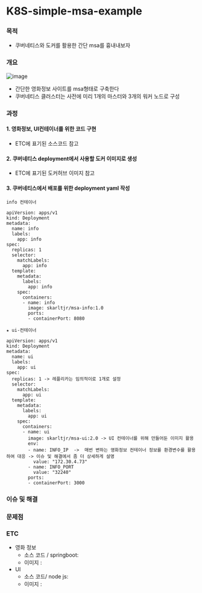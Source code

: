 # K8S-simple-msa-example

### 목적
- 쿠버네티스와 도커를 활용한 간단 msa를 흉내내보자

### 개요
![image](https://user-images.githubusercontent.com/62214428/149953735-ad629f3c-d7a6-4f1a-97c9-f1540383ec5f.png)
- 간단한 영화정보 사이트를 msa형태로 구축한다
- 쿠버네티스 클러스터는 사전에 미리 1개의 마스터와 3개의 워커 노드로 구성


### 과정
#### 1. 영화정보, UI컨테이너를 위한 코드 구현
  - ETC에 표기된 소스코드 참고
#### 2. 쿠버네티스 deployment에서 사용할 도커 이미지로 생성
  - ETC에 표기된 도커허브 이미지 참고
#### 3. 쿠버네티스에서 배포를 위한 deployment yaml 작성
```
info 컨테이너 

apiVersion: apps/v1
kind: Deployment
metadata:
  name: info
  labels:
    app: info
spec:
  replicas: 1
  selector:
    matchLabels:
      app: info
  template:
    metadata:
      labels:
        app: info
    spec:
      containers:
      - name: info
        image: skarltjr/msa-info:1.0
        ports:
        - containerPort: 8080
```

```
★ ui-컨테이너

apiVersion: apps/v1
kind: Deployment
metadata:
  name: ui
  labels:
    app: ui
spec:
  replicas: 1 -> 레플리카는 임의적이로 1개로 설정
  selector:
    matchLabels:
      app: ui
  template:
    metadata:
      labels:
        app: ui
    spec:
      containers:
      - name: ui
        image: skarltjr/msa-ui:2.0 -> UI 컨테이너를 위해 만들어둔 이미지 활용
        env:
        - name: INFO_IP  ->  매번 변하는 영화정보 컨테이너 정보를 환경변수를 활용하여 대응 -> 이슈 및 해결에서 좀 더 상세하게 설명
          value: "172.30.4.73"
        - name: INFO_PORT
          value: "32240"
        ports:
        - containerPort: 3000
```
### 이슈 및 해결

### 문제점

### ETC
- 영화 정보 
  - 소스 코드 / springboot: 
  - 이미지 : 
- UI  
  - 소스 코드/ node js:
  - 이미지 : 








